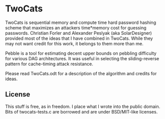 TwoCats
=======

TwoCats is sequential memory and compute time hard password hashing scheme that maximizes
an attackers time*memory cost for guessing passwords.  Christian Forler and Alexander
Peslyak (aka SolarDesigner) provided most of the ideas that I have combined in TwoCats.
While they may not want credit for this work, it belongs to them more than me.

Pebble is a tool for estimating decent upper bounds on pebbling difficulty for various DAG
architectures.  It was useful in selecting the sliding-reverse pattern for cache-timing
attack resistance.

Please read TwoCats.odt for a description of the algorithm and credits for ideas.

License
-------

This stuff is free, as in freedom.  I place what I wrote into the public domain.
Bits of twocats-tests.c are borrowed and are under BSD/MIT-like licenses.

